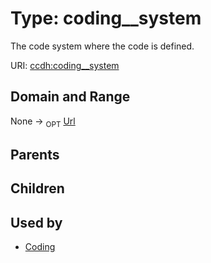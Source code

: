 
# Type: coding__system


The code system where the code is defined.

URI: [ccdh:coding__system](https://example.org/ccdh/coding__system)


## Domain and Range

None ->  <sub>OPT</sub> [Url](types/Url.md)

## Parents


## Children


## Used by

 * [Coding](Coding.md)
